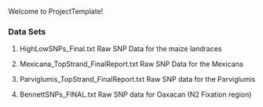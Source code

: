 Welcome to ProjectTemplate!

### Data Sets

1. HighLowSNPs_Final.txt
Raw SNP Data for the maize landraces

2. Mexicana_TopStrand_FinalReport.txt
Raw SNP Data for the Mexicana

3. Parviglumis_TopStrand_FinalReport.txt
Raw SNP data for the Parviglumis

4. BennettSNPs_FINAL.txt
Raw SNP data for Oaxacan (N2 Fixation region)


